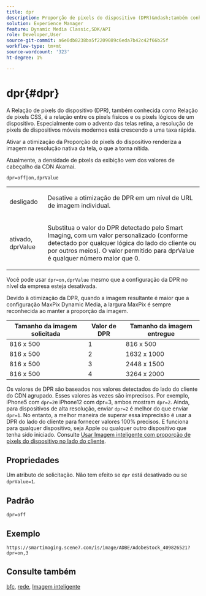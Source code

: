 ```yaml
---
title: dpr
description: Proporção de pixels do dispositivo (DPR)&mdash;também conhecida como Proporção de pixels CSS&mdash;é a relação entre os pixels físicos e os pixels lógicos de um dispositivo.
solution: Experience Manager
feature: Dynamic Media Classic,SDK/API
role: Developer,User
source-git-commit: a6e0db8238ba5f2209089c6eda7b42c42f66b25f
workflow-type: tm+mt
source-wordcount: '323'
ht-degree: 1%

---
```


# dpr{#dpr}

A Relação de pixels do dispositivo (DPR), também conhecida como Relação de pixels CSS, é a relação entre os pixels físicos e os pixels lógicos de um dispositivo. Especialmente com o advento das telas retina, a resolução de pixels de dispositivos móveis modernos está crescendo a uma taxa rápida.

Ativar a otimização da Proporção de pixels do dispositivo renderiza a imagem na resolução nativa da tela, o que a torna nítida.

Atualmente, a densidade de pixels da exibição vem dos valores de cabeçalho da CDN Akamai.

`dpr=off|on,dprValue`

<table id="simpletable_4CB26F72A56D4515B767C303F8E8A1CF"> 
 <tr class="strow"> 
  <td class="stentry"> <p> <span class="codeph"> <span class="varname"> desligado </span> </span> </p> </td> 
  <td class="stentry"> <p>Desative a otimização de DPR em um nível de URL de imagem individual. </p> </td> 
 </tr> 
 <tr class="strow"> 
  <td class="stentry"> <p> <span class="codeph"> <span class="varname"> ativado, dprValue </span> </span> </p> </td> 
  <td class="stentry"> <p>Substitua o valor do DPR detectado pelo Smart Imaging, com um valor personalizado (conforme detectado por qualquer lógica do lado do cliente ou por outros meios). O valor permitido para dprValue é qualquer número maior que 0. </p> </td> 
 </tr> 
</table>


Você pode usar `dpr=on,dprValue` mesmo que a configuração da DPR no nível da empresa esteja desativada.

Devido à otimização da DPR, quando a imagem resultante é maior que a configuração MaxPix Dynamic Media, a largura MaxPix é sempre reconhecida ao manter a proporção da imagem.

| Tamanho da imagem solicitada | Valor de DPR | Tamanho da imagem entregue |
|-|-|-|
| 816 x 500 | 1 | 816 x 500 |
| 816 x 500 | 2 | 1632 x 1000 |
| 816 x 500 | 3 | 2448 x 1500 |
| 816 x 500 | 4 | 3264 x 2000 |

Os valores de DPR são baseados nos valores detectados do lado do cliente do CDN agrupado. Esses valores às vezes são imprecisos. Por exemplo, iPhone5 com `dpr=2`e iPhone12 com dpr=3, ambos mostram `dpr=2`. Ainda, para dispositivos de alta resolução, enviar `dpr=2` é melhor do que enviar `dpr=1`. No entanto, a melhor maneira de superar essa imprecisão é usar a DPR do lado do cliente para fornecer valores 100% precisos. E funciona para qualquer dispositivo, seja Apple ou qualquer outro dispositivo que tenha sido iniciado. Consulte [Usar Imagem inteligente com proporção de pixels do dispositivo no lado do cliente](https://experienceleague.adobe.com/docs/experience-manager-cloud-service/content/assets/dynamicmedia/client-side-dpr.html?lang=en).

## Propriedades

Um atributo de solicitação. Não tem efeito se `dpr` está desativado ou se `dprValue=1`.

## Padrão

`dpr=off`


## Exemplo

`https://smartimaging.scene7.com/is/image/ADBE/AdobeStock_409826521?dpr=on,3`


## Consulte também

[bfc](/help/aem-is-ir-api/is-api/http-ref/image-serving-api-ref/c-http-protocol-reference/c-command-reference/r-bfc.md), [rede](/help/aem-is-ir-api/is-api/http-ref/image-serving-api-ref/c-http-protocol-reference/c-command-reference/r-network.md), [Imagem inteligente](https://experienceleague.adobe.com/docs/experience-manager-cloud-service/content/assets/dynamicmedia/imaging-faq.html?lang=en)